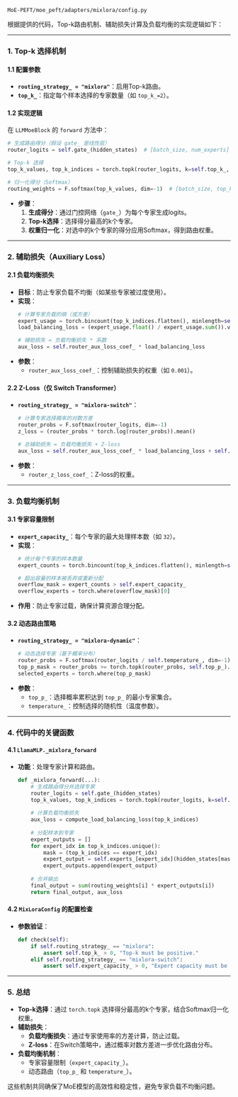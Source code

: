 ```
MoE-PEFT/moe_peft/adapters/mixlora/config.py
```

根据提供的代码，Top-k路由机制、辅助损失计算及负载均衡的实现逻辑如下：

---

### **1. Top-k 选择机制**
#### **1.1 配置参数**
- **`routing_strategy_ = "mixlora"`**：启用Top-k路由。
- **`top_k_`**：指定每个样本选择的专家数量（如 `top_k_=2`）。

#### **1.2 实现逻辑**
在 `LLMMoeBlock` 的 `forward` 方法中：
```python
# 生成路由得分（假设 gate_ 是线性层）
router_logits = self.gate_(hidden_states)  # [batch_size, num_experts]

# Top-k 选择
top_k_values, top_k_indices = torch.topk(router_logits, k=self.top_k_, dim=-1)

# 归一化得分（Softmax）
routing_weights = F.softmax(top_k_values, dim=-1)  # [batch_size, top_k]
```
- **步骤**：
  1. **生成得分**：通过门控网络（`gate_`）为每个专家生成logits。
  2. **Top-k选择**：选择得分最高的k个专家。
  3. **权重归一化**：对选中的k个专家的得分应用Softmax，得到路由权重。

---

### **2. 辅助损失（Auxiliary Loss）**
#### **2.1 负载均衡损失**
- **目标**：防止专家负载不均衡（如某些专家被过度使用）。
- **实现**：
  ```python
  # 计算专家负载的熵（或方差）
  expert_usage = torch.bincount(top_k_indices.flatten(), minlength=self.num_experts_)
  load_balancing_loss = (expert_usage.float() / expert_usage.sum()).var()
  
  # 辅助损失 = 负载均衡损失 * 系数
  aux_loss = self.router_aux_loss_coef_ * load_balancing_loss
  ```
- **参数**：
  - `router_aux_loss_coef_`：控制辅助损失的权重（如 `0.001`）。

#### **2.2 Z-Loss（仅 Switch Transformer）**
- **`routing_strategy_ = "mixlora-switch"`**：
  ```python
  # 计算专家选择概率的对数方差
  router_probs = F.softmax(router_logits, dim=-1)
  z_loss = (router_probs * torch.log(router_probs)).mean()
  
  # 总辅助损失 = 负载均衡损失 + Z-loss
  aux_loss = self.router_aux_loss_coef_ * load_balancing_loss + self.router_z_loss_coef_ * z_loss
  ```
- **参数**：
  - `router_z_loss_coef_`：Z-loss的权重。

---

### **3. 负载均衡机制**
#### **3.1 专家容量限制**
- **`expert_capacity_`**：每个专家的最大处理样本数（如 `32`）。
- **实现**：
  ```python
  # 统计每个专家的样本数量
  expert_counts = torch.bincount(top_k_indices.flatten(), minlength=self.num_experts_)
  
  # 超出容量的样本被丢弃或重新分配
  overflow_mask = expert_counts > self.expert_capacity_
  overflow_experts = torch.where(overflow_mask)[0]
  ```
- **作用**：防止专家过载，确保计算资源合理分配。

#### **3.2 动态路由策略**
- **`routing_strategy_ = "mixlora-dynamic"`**：
  ```python
  # 动态选择专家（基于概率分布）
  router_probs = F.softmax(router_logits / self.temperature_, dim=-1)
  top_p_mask = router_probs >= torch.topk(router_probs, self.top_p_).values.min()
  selected_experts = torch.where(top_p_mask)
  ```
- **参数**：
  - `top_p_`：选择概率累积达到 `top_p_` 的最小专家集合。
  - `temperature_`：控制选择的随机性（温度参数）。

---

### **4. 代码中的关键函数**
#### **4.1 `LlamaMLP._mixlora_forward`**
- **功能**：处理专家计算和路由。
  ```python
  def _mixlora_forward(...):
      # 生成路由得分并选择专家
      router_logits = self.gate_(hidden_states)
      top_k_values, top_k_indices = torch.topk(router_logits, k=self.top_k_)
      
      # 计算负载均衡损失
      aux_loss = compute_load_balancing_loss(top_k_indices)
      
      # 分配样本到专家
      expert_outputs = []
      for expert_idx in top_k_indices.unique():
          mask = (top_k_indices == expert_idx)
          expert_output = self.experts_[expert_idx](hidden_states[mask])
          expert_outputs.append(expert_output)
      
      # 合并输出
      final_output = sum(routing_weights[i] * expert_outputs[i])
      return final_output, aux_loss
  ```

#### **4.2 `MixLoraConfig` 的配置检查**
- **参数验证**：
  ```python
  def check(self):
      if self.routing_strategy_ == "mixlora":
          assert self.top_k_ > 0, "Top-k must be positive."
      elif self.routing_strategy_ == "mixlora-switch":
          assert self.expert_capacity_ > 0, "Expert capacity must be positive."
  ```

---

### **5. 总结**
- **Top-k选择**：通过 `torch.topk` 选择得分最高的k个专家，结合Softmax归一化权重。
- **辅助损失**：
  - **负载均衡损失**：通过专家使用率的方差计算，防止过载。
  - **Z-loss**：在Switch策略中，通过概率对数方差进一步优化路由分布。
- **负载均衡机制**：
  - 专家容量限制（`expert_capacity_`）。
  - 动态路由（`top_p_` 和 `temperature_`）。

这些机制共同确保了MoE模型的高效性和稳定性，避免专家负载不均衡问题。